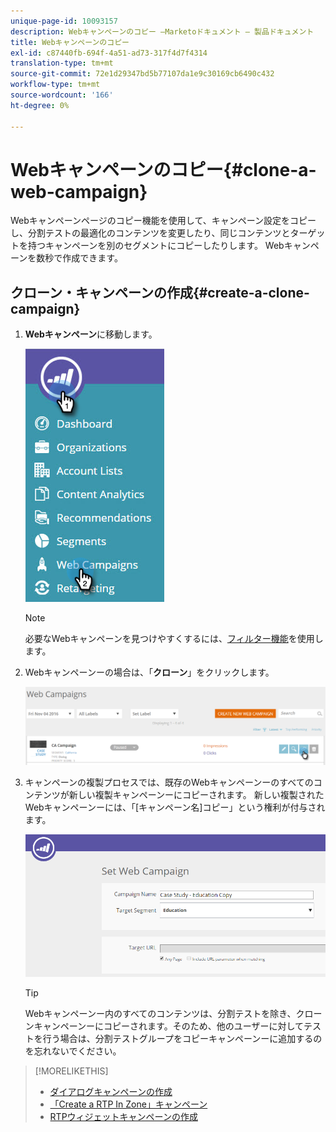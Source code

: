 ```yaml
---
unique-page-id: 10093157
description: Webキャンペーンのコピー —Marketoドキュメント — 製品ドキュメント
title: Webキャンペーンのコピー
exl-id: c87440fb-694f-4a51-ad73-317f4d7f4314
translation-type: tm+mt
source-git-commit: 72e1d29347bd5b77107da1e9c30169cb6490c432
workflow-type: tm+mt
source-wordcount: '166'
ht-degree: 0%

---
```


# Webキャンペーンのコピー{#clone-a-web-campaign}

Webキャンペーンページのコピー機能を使用して、キャンペーン設定をコピーし、分割テストの最適化のコンテンツを変更したり、同じコンテンツとターゲットを持つキャンペーンを別のセグメントにコピーしたりします。 Webキャンペーンを数秒で作成できます。

## クローン・キャンペーンの作成{#create-a-clone-campaign}

1. **Webキャンペーン**&#x200B;に移動します。

   ![](assets/image2016-8-18-16-3a44-3a0.png)

   >[!NOTE]
   >
   >必要なWebキャンペーンを見つけやすくするには、[フィルター機能](/help/marketo/product-docs/web-personalization/working-with-web-campaigns/filter-web-campaigns.md)を使用します。

1. Webキャンペーンーの場合は、「**クローン**」をクリックします。

   ![](assets/web-campaigns-1-clone-hand.png)

1. キャンペーンの複製プロセスでは、既存のWebキャンペーンーのすべてのコンテンツが新しい複製キャンペーンーにコピーされます。 新しい複製されたWebキャンペーンーには、「[キャンペーン名]コピー」という権利が付与されます。

   ![](assets/image2016-8-18-17-3a8-3a27.png)

   >[!TIP]
   >
   >Webキャンペーンー内のすべてのコンテンツは、分割テストを除き、クローンキャンペーンーにコピーされます。そのため、他のユーザーに対してテストを行う場合は、分割テストグループをコピーキャンペーンーに追加するのを忘れないでください。

>[!MORELIKETHIS]
>
>* [ダイアログキャンペーンの作成](/help/marketo/product-docs/web-personalization/working-with-web-campaigns/create-a-new-dialog-web-campaign.md)
>* [「Create a RTP In Zone」キャンペーン](/help/marketo/product-docs/web-personalization/working-with-web-campaigns/create-a-new-in-zone-web-campaign.md)
>* [RTPウィジェットキャンペーンの作成](/help/marketo/product-docs/web-personalization/working-with-web-campaigns/create-a-new-widget-web-campaign.md)

